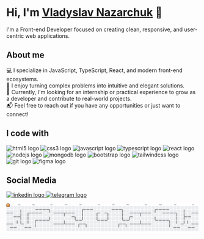 <h1>Hi, I'm <a href="https://vladyslavnz.github.io/">Vladyslav Nazarchuk</a> 👋</h1>

<p align="left">I'm a Front-end Developer focused on creating clean, responsive, and user-centric web applications.</p>

<h2 align="left">About me</h2>

<p align="left">
  💻 I specialize in JavaScript, TypeScript, React, and modern front-end ecosystems.<br>
  🎯 I enjoy turning complex problems into intuitive and elegant solutions.<br>
  🚀 Currently, I'm looking for an internship or practical experience to grow as a developer and contribute to real-world projects.<br>
  📬 Feel free to reach out if you have any opportunities or just want to connect!
</p>

<h2 align="left">I code with</h2>

<p align="left">
  <img src="https://cdn.jsdelivr.net/gh/devicons/devicon/icons/html5/html5-original.svg" height="40" alt="html5 logo" />
  <img src="https://cdn.jsdelivr.net/gh/devicons/devicon/icons/css3/css3-original.svg" height="40" alt="css3 logo" />
  <img src="https://cdn.jsdelivr.net/gh/devicons/devicon/icons/javascript/javascript-original.svg" height="40" alt="javascript logo" />
  <img src="https://cdn.jsdelivr.net/gh/devicons/devicon/icons/typescript/typescript-original.svg" height="40" alt="typescript logo" />
  <img src="https://cdn.jsdelivr.net/gh/devicons/devicon/icons/react/react-original.svg" height="40" alt="react logo" />
  <img src="https://cdn.jsdelivr.net/gh/devicons/devicon/icons/nodejs/nodejs-original.svg" height="40" alt="nodejs logo" />
  <img src="https://skillicons.dev/icons?i=mongodb" height="40" alt="mongodb logo" />
  <img src="https://cdn.jsdelivr.net/gh/devicons/devicon/icons/bootstrap/bootstrap-original.svg" height="40" alt="bootstrap logo" />
  <img src="https://skillicons.dev/icons?i=tailwind" height="40" alt="tailwindcss logo" />
  <img src="https://cdn.jsdelivr.net/gh/devicons/devicon/icons/git/git-original.svg" height="40" alt="git logo" />
  <img src="https://cdn.jsdelivr.net/gh/devicons/devicon/icons/figma/figma-original.svg" height="40" alt="figma logo" />
</p>

<h2 align="left">Social Media</h2>

<p align="left">
  <a href="https://www.linkedin.com/in/vladyslav-nazarchuk/" target="_blank">
    <img src="https://raw.githubusercontent.com/maurodesouza/profile-readme-generator/master/src/assets/icons/social/linkedin/default.svg" width="52" height="40" alt="linkedin logo" />
  </a>
  <a href="https://t.me/VladyslavNz" target="_blank">
    <img src="https://raw.githubusercontent.com/maurodesouza/profile-readme-generator/master/src/assets/icons/social/telegram/default.svg" width="52" height="40" alt="telegram logo" />
  </a>
</p>

<picture>
  <source media="(prefers-color-scheme: dark)" srcset="https://raw.githubusercontent.com/VladyslavNz/VladyslavNz/output/pacman-contribution-graph-dark.svg" />
  <source media="(prefers-color-scheme: light)" srcset="https://raw.githubusercontent.com/VladyslavNz/VladyslavNz/output/pacman-contribution-graph.svg" />
  <img alt="pacman contribution graph" src="https://raw.githubusercontent.com/VladyslavNz/VladyslavNz/output/pacman-contribution-graph.svg" />
</picture>
